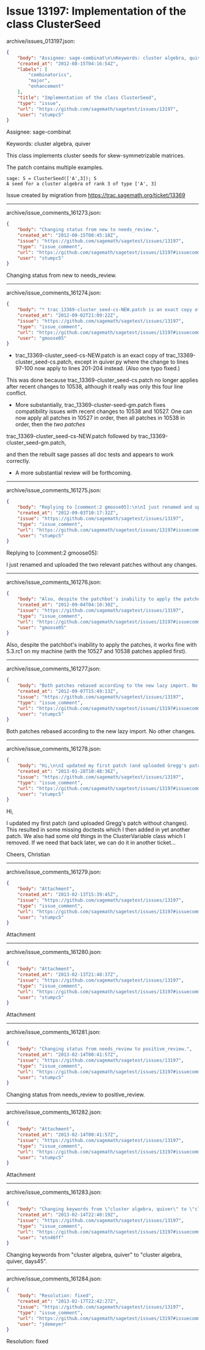 # Issue 13197: Implementation of the class ClusterSeed

archive/issues_013197.json:
```json
{
    "body": "Assignee: sage-combinat\n\nKeywords: cluster algebra, quiver\n\nThis class implements cluster seeds for skew-symmetrizable matrices.\n\nThe patch contains multiple examples.\n\n\n```\nsage: S = ClusterSeed(['A',3]); S\nA seed for a cluster algebra of rank 3 of type ['A', 3]\n```\n\n\nIssue created by migration from https://trac.sagemath.org/ticket/13369\n\n",
    "created_at": "2012-08-15T04:16:54Z",
    "labels": [
        "combinatorics",
        "major",
        "enhancement"
    ],
    "title": "Implementation of the class ClusterSeed",
    "type": "issue",
    "url": "https://github.com/sagemath/sagetest/issues/13197",
    "user": "stumpc5"
}
```
Assignee: sage-combinat

Keywords: cluster algebra, quiver

This class implements cluster seeds for skew-symmetrizable matrices.

The patch contains multiple examples.


```
sage: S = ClusterSeed(['A',3]); S
A seed for a cluster algebra of rank 3 of type ['A', 3]
```


Issue created by migration from https://trac.sagemath.org/ticket/13369





---

archive/issue_comments_161273.json:
```json
{
    "body": "Changing status from new to needs_review.",
    "created_at": "2012-08-15T08:45:18Z",
    "issue": "https://github.com/sagemath/sagetest/issues/13197",
    "type": "issue_comment",
    "url": "https://github.com/sagemath/sagetest/issues/13197#issuecomment-161273",
    "user": "stumpc5"
}
```

Changing status from new to needs_review.



---

archive/issue_comments_161274.json:
```json
{
    "body": "* trac_13369-cluster_seed-cs-NEW.patch is an exact copy of trac_13369-cluster_seed-cs.patch, except in quiver.py where the change to lines 97-100 now apply to lines 201-204 instead.  (Also one typo fixed.)\n\nThis was done because trac_13369-cluster_seed-cs.patch no longer applies after recent changes to 10538, although it really was only this four line conflict.\n\n* More substantially, trac_13369-cluster-seed-gm.patch fixes compatibility issues with recent changes to 10538 and 10527.  One can now apply all patches in 10527 in order, then all patches in 10538 in order, then the *two patches*\n\ntrac_13369-cluster_seed-cs-NEW.patch followed by trac_13369-cluster_seed-gm.patch,\n\nand then the rebuilt sage passes all doc tests and appears to work correctly.\n\n* A more substantial review will be forthcoming.",
    "created_at": "2012-09-02T21:09:22Z",
    "issue": "https://github.com/sagemath/sagetest/issues/13197",
    "type": "issue_comment",
    "url": "https://github.com/sagemath/sagetest/issues/13197#issuecomment-161274",
    "user": "gmoose05"
}
```

* trac_13369-cluster_seed-cs-NEW.patch is an exact copy of trac_13369-cluster_seed-cs.patch, except in quiver.py where the change to lines 97-100 now apply to lines 201-204 instead.  (Also one typo fixed.)

This was done because trac_13369-cluster_seed-cs.patch no longer applies after recent changes to 10538, although it really was only this four line conflict.

* More substantially, trac_13369-cluster-seed-gm.patch fixes compatibility issues with recent changes to 10538 and 10527.  One can now apply all patches in 10527 in order, then all patches in 10538 in order, then the *two patches*

trac_13369-cluster_seed-cs-NEW.patch followed by trac_13369-cluster_seed-gm.patch,

and then the rebuilt sage passes all doc tests and appears to work correctly.

* A more substantial review will be forthcoming.



---

archive/issue_comments_161275.json:
```json
{
    "body": "Replying to [comment:2 gmoose05]:\n\nI just renamed and uploaded the two relevant patches without any changes.",
    "created_at": "2012-09-03T10:17:32Z",
    "issue": "https://github.com/sagemath/sagetest/issues/13197",
    "type": "issue_comment",
    "url": "https://github.com/sagemath/sagetest/issues/13197#issuecomment-161275",
    "user": "stumpc5"
}
```

Replying to [comment:2 gmoose05]:

I just renamed and uploaded the two relevant patches without any changes.



---

archive/issue_comments_161276.json:
```json
{
    "body": "Also, despite the patchbot's inability to apply the patches, it works fine with 5.3.rc1 on my machine (with the 10527 and 10538 patches applied first).",
    "created_at": "2012-09-04T04:10:30Z",
    "issue": "https://github.com/sagemath/sagetest/issues/13197",
    "type": "issue_comment",
    "url": "https://github.com/sagemath/sagetest/issues/13197#issuecomment-161276",
    "user": "gmoose05"
}
```

Also, despite the patchbot's inability to apply the patches, it works fine with 5.3.rc1 on my machine (with the 10527 and 10538 patches applied first).



---

archive/issue_comments_161277.json:
```json
{
    "body": "Both patches rebased according to the new lazy import. No other changes.",
    "created_at": "2012-09-07T15:49:13Z",
    "issue": "https://github.com/sagemath/sagetest/issues/13197",
    "type": "issue_comment",
    "url": "https://github.com/sagemath/sagetest/issues/13197#issuecomment-161277",
    "user": "stumpc5"
}
```

Both patches rebased according to the new lazy import. No other changes.



---

archive/issue_comments_161278.json:
```json
{
    "body": "Hi,\n\nI updated my first patch (and uploaded Gregg's patch without changes). This resulted in some missing doctests which I then added in yet another patch. We also had some old things in the ClusterVariable class which I removed. If we need that back later, we can do it in another ticket...\n\nCheers, Christian",
    "created_at": "2013-01-28T10:48:36Z",
    "issue": "https://github.com/sagemath/sagetest/issues/13197",
    "type": "issue_comment",
    "url": "https://github.com/sagemath/sagetest/issues/13197#issuecomment-161278",
    "user": "stumpc5"
}
```

Hi,

I updated my first patch (and uploaded Gregg's patch without changes). This resulted in some missing doctests which I then added in yet another patch. We also had some old things in the ClusterVariable class which I removed. If we need that back later, we can do it in another ticket...

Cheers, Christian



---

archive/issue_comments_161279.json:
```json
{
    "body": "Attachment",
    "created_at": "2013-02-13T15:39:45Z",
    "issue": "https://github.com/sagemath/sagetest/issues/13197",
    "type": "issue_comment",
    "url": "https://github.com/sagemath/sagetest/issues/13197#issuecomment-161279",
    "user": "stumpc5"
}
```

Attachment



---

archive/issue_comments_161280.json:
```json
{
    "body": "Attachment",
    "created_at": "2013-02-13T21:48:37Z",
    "issue": "https://github.com/sagemath/sagetest/issues/13197",
    "type": "issue_comment",
    "url": "https://github.com/sagemath/sagetest/issues/13197#issuecomment-161280",
    "user": "stumpc5"
}
```

Attachment



---

archive/issue_comments_161281.json:
```json
{
    "body": "Changing status from needs_review to positive_review.",
    "created_at": "2013-02-14T00:41:57Z",
    "issue": "https://github.com/sagemath/sagetest/issues/13197",
    "type": "issue_comment",
    "url": "https://github.com/sagemath/sagetest/issues/13197#issuecomment-161281",
    "user": "stumpc5"
}
```

Changing status from needs_review to positive_review.



---

archive/issue_comments_161282.json:
```json
{
    "body": "Attachment",
    "created_at": "2013-02-14T00:41:57Z",
    "issue": "https://github.com/sagemath/sagetest/issues/13197",
    "type": "issue_comment",
    "url": "https://github.com/sagemath/sagetest/issues/13197#issuecomment-161282",
    "user": "stumpc5"
}
```

Attachment



---

archive/issue_comments_161283.json:
```json
{
    "body": "Changing keywords from \"cluster algebra, quiver\" to \"cluster algebra, quiver, days45\".",
    "created_at": "2013-02-14T22:40:19Z",
    "issue": "https://github.com/sagemath/sagetest/issues/13197",
    "type": "issue_comment",
    "url": "https://github.com/sagemath/sagetest/issues/13197#issuecomment-161283",
    "user": "etn40ff"
}
```

Changing keywords from "cluster algebra, quiver" to "cluster algebra, quiver, days45".



---

archive/issue_comments_161284.json:
```json
{
    "body": "Resolution: fixed",
    "created_at": "2013-02-17T22:42:27Z",
    "issue": "https://github.com/sagemath/sagetest/issues/13197",
    "type": "issue_comment",
    "url": "https://github.com/sagemath/sagetest/issues/13197#issuecomment-161284",
    "user": "jdemeyer"
}
```

Resolution: fixed
